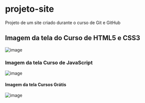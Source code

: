 # projeto-site
 Projeto de um site criado durante o curso de Git e GitHub

## Imagem da tela do Curso de HTML5 e CSS3

![image](https://user-images.githubusercontent.com/30711377/175781121-6544d116-7742-4ef5-9fbd-04b0d82718d9.png)

### Imagem da tela Curso de JavaScript

![image](https://user-images.githubusercontent.com/30711377/175781154-77eb4b53-598e-484e-8593-f49f3ec132fb.png)

#### Imagem da tela Cursos Grátis

![image](https://user-images.githubusercontent.com/30711377/175781198-e224ab00-dd1f-40fd-9e39-b35c3d6e4e74.png)

